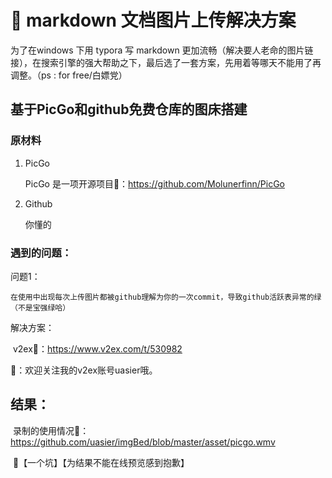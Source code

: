 #  :key: markdown 文档图片上传解决方案

为了在windows 下用 typora 写 markdown 更加流畅（解决要人老命的图片链接），在搜索引擎的强大帮助之下，最后选了一套方案，先用着等哪天不能用了再调整。（ps : for free/白嫖党）

## 基于PicGo和github免费仓库的图床搭建

### 原材料

1. PicGo

   PicGo 是一项开源项目🔗：https://github.com/Molunerfinn/PicGo

2. Github

   你懂的

### 遇到的问题：

问题1：

 	在使用中出现每次上传图片都被github理解为你的一次commit，导致github活跃表异常的绿（不是宝强绿哈）

解决方案：

​	v2ex:link:：https://www.v2ex.com/t/530982

:speech_balloon:：欢迎关注我的v2ex账号uasier哦。

## 结果：

​	录制的使用情况:link:：https://github.com/uasier/imgBed/blob/master/asset/picgo.wmv

​	:tomato:【一个坑】【为结果不能在线预览感到抱歉】

